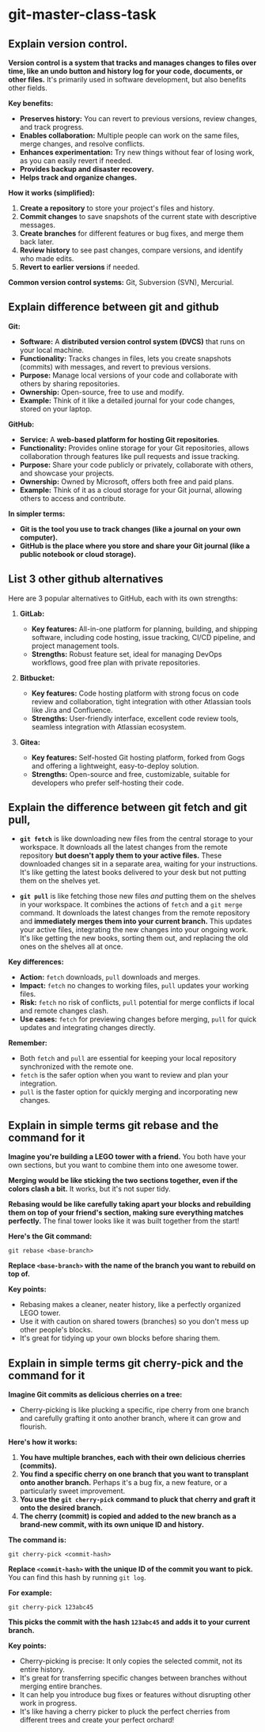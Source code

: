 # git-master-class-task

## Explain version control.

**Version control is a system that tracks and manages changes to files over time, like an undo button and history log for your code, documents, or other files.** It's primarily used in software development, but also benefits other fields.

**Key benefits:**

- **Preserves history:** You can revert to previous versions, review changes, and track progress.
- **Enables collaboration:** Multiple people can work on the same files, merge changes, and resolve conflicts.
- **Enhances experimentation:** Try new things without fear of losing work, as you can easily revert if needed.
- **Provides backup and disaster recovery.**
- **Helps track and organize changes.**

**How it works (simplified):**

1. **Create a repository** to store your project's files and history.
2. **Commit changes** to save snapshots of the current state with descriptive messages.
3. **Create branches** for different features or bug fixes, and merge them back later.
4. **Review history** to see past changes, compare versions, and identify who made edits.
5. **Revert to earlier versions** if needed.

**Common version control systems:** Git, Subversion (SVN), Mercurial.

## Explain difference between git and github

**Git:**

- **Software:** A **distributed version control system (DVCS)** that runs on your local machine.
- **Functionality:** Tracks changes in files, lets you create snapshots (commits) with messages, and revert to previous versions.
- **Purpose:** Manage local versions of your code and collaborate with others by sharing repositories.
- **Ownership:** Open-source, free to use and modify.
- **Example:** Think of it like a detailed journal for your code changes, stored on your laptop.

**GitHub:**

- **Service:** A **web-based platform for hosting Git repositories**.
- **Functionality:** Provides online storage for your Git repositories, allows collaboration through features like pull requests and issue tracking.
- **Purpose:** Share your code publicly or privately, collaborate with others, and showcase your projects.
- **Ownership:** Owned by Microsoft, offers both free and paid plans.
- **Example:** Think of it as a cloud storage for your Git journal, allowing others to access and contribute.

**In simpler terms:**

- **Git is the tool you use to track changes (like a journal on your own computer).**
- **GitHub is the place where you store and share your Git journal (like a public notebook or cloud storage).**

## List 3 other github alternatives

Here are 3 popular alternatives to GitHub, each with its own strengths:

1. **GitLab:**

   - **Key features:** All-in-one platform for planning, building, and shipping software, including code hosting, issue tracking, CI/CD pipeline, and project management tools.
   - **Strengths:** Robust feature set, ideal for managing DevOps workflows, good free plan with private repositories.

2. **Bitbucket:**

   - **Key features:** Code hosting platform with strong focus on code review and collaboration, tight integration with other Atlassian tools like Jira and Confluence.
   - **Strengths:** User-friendly interface, excellent code review tools, seamless integration with Atlassian ecosystem.

3. **Gitea:**
   - **Key features:** Self-hosted Git hosting platform, forked from Gogs and offering a lightweight, easy-to-deploy solution.
   - **Strengths:** Open-source and free, customizable, suitable for developers who prefer self-hosting their code.

## Explain the difference between git fetch and git pull,

- **`git fetch`** is like downloading new files from the central storage to your workspace. It downloads all the latest changes from the remote repository **but doesn't apply them to your active files.** These downloaded changes sit in a separate area, waiting for your instructions. It's like getting the latest books delivered to your desk but not putting them on the shelves yet.

- **`git pull`** is like fetching those new files _and_ putting them on the shelves in your workspace. It combines the actions of `fetch` and a `git merge` command. It downloads the latest changes from the remote repository and **immediately merges them into your current branch.** This updates your active files, integrating the new changes into your ongoing work. It's like getting the new books, sorting them out, and replacing the old ones on the shelves all at once.

**Key differences:**

- **Action:** `fetch` downloads, `pull` downloads and merges.
- **Impact:** `fetch` no changes to working files, `pull` updates your working files.
- **Risk:** `fetch` no risk of conflicts, `pull` potential for merge conflicts if local and remote changes clash.
- **Use cases:** `fetch` for previewing changes before merging, `pull` for quick updates and integrating changes directly.

**Remember:**

- Both `fetch` and `pull` are essential for keeping your local repository synchronized with the remote one.
- `fetch` is the safer option when you want to review and plan your integration.
- `pull` is the faster option for quickly merging and incorporating new changes.

## Explain in simple terms git rebase and the command for it

**Imagine you're building a LEGO tower with a friend.** You both have your own sections, but you want to combine them into one awesome tower.

**Merging would be like sticking the two sections together, even if the colors clash a bit.** It works, but it's not super tidy.

**Rebasing would be like carefully taking apart your blocks and rebuilding them on top of your friend's section, making sure everything matches perfectly.** The final tower looks like it was built together from the start!

**Here's the Git command:**

```
git rebase <base-branch>
```

**Replace `<base-branch>` with the name of the branch you want to rebuild on top of.**

**Key points:**

- Rebasing makes a cleaner, neater history, like a perfectly organized LEGO tower.
- Use it with caution on shared towers (branches) so you don't mess up other people's blocks.
- It's great for tidying up your own blocks before sharing them.

## Explain in simple terms git cherry-pick and the command for it

**Imagine Git commits as delicious cherries on a tree:**

- Cherry-picking is like plucking a specific, ripe cherry from one branch and carefully grafting it onto another branch, where it can grow and flourish.

**Here's how it works:**

1. **You have multiple branches, each with their own delicious cherries (commits).**
2. **You find a specific cherry on one branch that you want to transplant onto another branch.** Perhaps it's a bug fix, a new feature, or a particularly sweet improvement.
3. **You use the `git cherry-pick` command to pluck that cherry and graft it onto the desired branch.**
4. **The cherry (commit) is copied and added to the new branch as a brand-new commit, with its own unique ID and history.**

**The command is:**

```
git cherry-pick <commit-hash>
```

**Replace `<commit-hash>` with the unique ID of the commit you want to pick.** You can find this hash by running `git log`.

**For example:**

```
git cherry-pick 123abc45
```

**This picks the commit with the hash `123abc45` and adds it to your current branch.**

**Key points:**

- Cherry-picking is precise: It only copies the selected commit, not its entire history.
- It's great for transferring specific changes between branches without merging entire branches.
- It can help you introduce bug fixes or features without disrupting other work in progress.
- It's like having a cherry picker to pluck the perfect cherries from different trees and create your perfect orchard!

